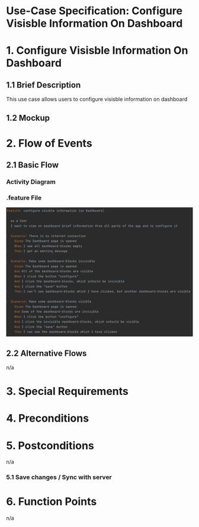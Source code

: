 # Use-Case Specification: Configure Visisble Information On Dashboard

# 1. Configure Visisble Information On Dashboard

## 1.1 Brief Description
This use case allows users to configure visisble information on dashboard

## 1.2 Mockup 


# 2. Flow of Events

## 2.1 Basic Flow

### Activity Diagram


### .feature File
![.feature file](https://github.com/inFumumVerti/DHBWorld-Docu/blob/useCases/Feature%20files/Featurefile%20configureVisisbleInformationOnDashboard.png)

## 2.2 Alternative Flows
n/a

# 3. Special Requirements


# 4. Preconditions


# 5. Postconditions
n/a

### 5.1 Save changes / Sync with server


# 6. Function Points
n/a
